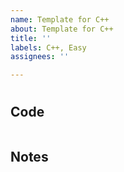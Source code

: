 ```yaml
---
name: Template for C++
about: Template for C++
title: ''
labels: C++, Easy
assignees: ''

---
```


# [](https://leetcode.com/problems/)

## Code
```cpp

```

## Notes
